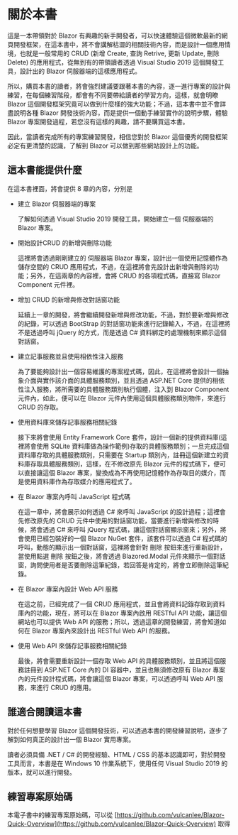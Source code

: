 # 關於本書

這是一本帶領對於 Blazor 有興趣的新手開發者，可以快速體驗這個微軟最新的網頁開發框架，在這本書中，將不會講解枯澀的相關技術內容，而是設計一個應用情境，也就是一般常用的 CRUD (新增 Create, 查詢 Retrive, 更新 Update, 刪除 Delete) 的應用程式，從無到有的帶領讀者透過 Visual Studio 2019 這個開發工具，設計出的 Blazor 伺服器端的這樣應用程式。

所以，購買本書的讀者，將會強烈建議要跟著本書的內容，逐一進行專案的設計與練習，在每個練習階段，都會有不同要帶給讀者的學習方向，這樣，就會明瞭 Blazor 這個開發框架究竟可以做到什麼樣的強大功能；不過，這本書中並不會詳盡說明各種 Blazor 開發技術內容，而是提供一個動手練習實作的說明步驟，體驗 Blazor 專案開發過程，若您沒有這樣的興趣，請不要購買這本書。

因此，當讀者完成所有的專案練習開發，相信您對於 Blazor 這個優秀的開發框架必定有更清楚的認識，了解到 Blazor 可以做到那些網站設計上的功能。

## 這本書能提供什麼

在這本書裡面，將會提供 8 章的內容，分別是

* 建立 Blazor 伺服器端的專案
  
  了解如何透過 Visual Studio 2019 開發工具，開始建立一個 伺服器端的 Blazor 專案。

* 開始設計CRUD 的新增與刪除功能

  這裡將會透過剛剛建立的 伺服器端 Blazor 專案，設計出一個使用記憶體作為儲存空間的 CRUD 應用程式，不過，在這裡將會先設計出新增與刪除的功能；另外，在這兩章的內容裡，會將 CRUD 的各項程式碼，直接寫 Blazor Component 元件裡。

* 增加 CRUD 的新增與修改對話窗功能

  延續上一章的開發，將會繼續開發新增與修改功能，不過，對於要新增與修改的紀錄，可以透過 BootStrap 的對話窗功能來進行記錄輸入，不過，在這裡將不是透過呼叫 jQuery 的方式，而是透過 C# 資料綁定的處理機制來顯示這個對話窗。

* 建立記事服務並且使用相依性注入服務

  為了要能夠設計出一個容易維護的專案程式碼，因此，在這裡將會設計一個抽象介面與實作該介面的具體服務類別，並且透過 ASP.NET Core 提供的相依性注入服務，將所需要的具體服務類別執行個體，注入到 Blazor Component 元件內，如此，便可以在 Blazor 元件內使用這個具體服務類別物件，來進行 CRUD 的存取。

* 使用資料庫來儲存記事服務相關紀錄

  接下來將會使用 Entity Framework Core 套件，設計一個新的提供資料庫(這裡將會使用 SQLite 資料庫做為操作範例)存取的具體服務類別；一旦完成這個資料庫存取的具體服務類別，只需要在 Startup 類別內，註冊這個新建立的資料庫存取具體服務類別，這樣，在不修改原先 Blazor 元件的程式碼下，便可以直接讓這個 Blazor 專案，變換成為不再使用記憶體作為存取目的媒介，而是使用資料庫作為存取媒介的應用程式了。

* 在 Blazor 專案內呼叫 JavaScript 程式碼

  在這一章中，將會展示如何透過 C# 來呼叫 JavaScript 的設計過程；這裡會先修改原先的 CRUD 元件中使用的對話窗功能，當要進行新增與修改的時候，將會透過 C# 來呼叫 jQuery 程式碼，讓這個對話窗顯示窗來；另外，將會使用已經包裝好的一個 Blazor NuGet 套件，該套件可以透過 C# 程式碼的呼叫，動態的顯示出一個對話窗，這裡將會針對 刪除 按鈕來進行重新設計，當使用點選 刪除 按鈕之後，將會透過 Blazored.Modal 元件來顯示一個對話窗，詢問使用者是否要刪除這筆紀錄，若回答是肯定的，將會立即刪除這筆紀錄。

* 在 Blazor 專案內設計 Web API 服務

  在這之前，已經完成了一個 CRUD 應用程式，並且會將資料記錄存取到資料庫內的功能，現在，將可以在 Blazor 專案內啟用 RESTful API 功能，讓這個網站也可以提供 Web API 的服務；所以，透過這章的開發練習，將會知道如何在 Blazor 專案內來設計出 RESTful Web API 的服務。

* 使用 Web API 來儲存記事服務相關紀錄

  最後，將會需要重新設計一個存取 Web API 的具體服務類別，並且將這個服務註冊到 ASP.NET Core 內的 DI 容器中，並且也無須修改原有 Blazor 專案內的元件設計程式碼，將會讓這個 Blazor 專案，可以透過呼叫 Web API 服務，來進行 CRUD 的應用。

## 誰適合閱讀這本書

對於任何想要學習 Blazor 這個開發技術，可以透過本書的開發練習說明，逐步了解到如何真正的設計出一個 Blazor 實用專案。

讀者必須具備 .NET / C# 的開發經驗、HTML / CSS 的基本認識即可，對於開發工具而言，本書是在 Windows 10 作業系統下，使用任何 Visual Studio 2019 的版本，就可以進行開發。

## 練習專案原始碼

本電子書中的練習專案原始碼，可以從 [https://github.com/vulcanlee/Blazor-Quick-Overview](https://github.com/vulcanlee/Blazor-Quick-Overview) 取得

